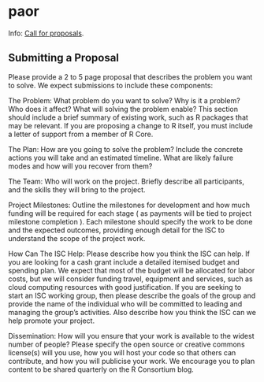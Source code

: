 # paor

Info: [Call for proposals](https://www.r-consortium.org/projects/call-for-proposals).

## Submitting a Proposal

Please provide a 2 to 5 page proposal that describes the problem you want to solve. We expect submissions to include these components:

The Problem: What problem do you want to solve? Why is it a problem? Who does it affect? What will solving the problem enable? This section should include a brief summary of existing work, such as R packages that may be relevant. If you are proposing a change to R itself, you must include a letter of support from a member of R Core.

The Plan: How are you going to solve the problem? Include the concrete actions you will take and an estimated timeline. What are likely failure modes and how will you recover from them?

The Team: Who will work on the project. Briefly describe all participants, and the skills they will bring to the project.

Project Milestones: Outline the milestones for development and how much funding will be required for each stage ( as payments will be tied to project milestone completion ). Each milestone should specify the work to be done and the expected outcomes, providing enough detail for the ISC to understand the scope of the project work.

How Can The ISC Help: Please describe how you think the ISC can help. If you are looking for a cash grant include a detailed itemised budget and spending plan. We expect that most of the budget will be allocated for labor costs, but we will consider funding travel, equipment and services, such as cloud computing resources with good justification. If you are seeking to start an ISC working group, then please describe the goals of the group and provide the name of the individual who will be committed to leading and managing the group’s activities. Also describe how you think the ISC can we help promote your project.

Dissemination: How will you ensure that your work is available to the widest number of people? Please specify the open source or creative commons license(s) will you use, how you will host your code so that others can contribute, and how you will publicise your work. We encourage you to plan content to be shared quarterly on the  R Consortium blog.
